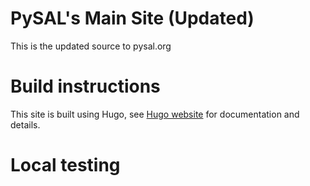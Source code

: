 # PySAL's Main Site (Updated)

This is the updated source to pysal.org

# Build instructions

This site is built using Hugo, see [Hugo website](https://gohugo.io/) for documentation and details. 

# Local testing 